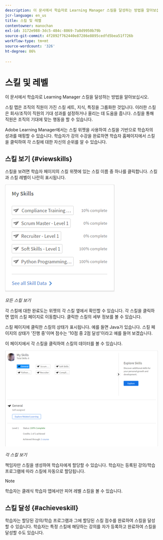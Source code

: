 ```yaml
---
description: 이 문서에서 학습자로 Learning Manager 스킬을 달성하는 방법을 알아보십시오.
jcr-language: en_us
title: 스킬 및 레벨
contentowner: manochan
exl-id: 3172e988-3dc5-484c-8869-7a8d9950b79b
source-git-commit: 4f2892f762440e87286e8895cedfd5bea51f726b
workflow-type: tm+mt
source-wordcount: '326'
ht-degree: 86%

---
```


# 스킬 및 레벨

이 문서에서 학습자로 Learning Manager 스킬을 달성하는 방법을 알아보십시오.

스킬 맵은 조직의 직원이 가진 스킬 세트, 지식, 특징을 그룹화한 것입니다. 이러한 스킬은 회사/조직이 직원의 기대 성과를 설정하거나 올리는 데 도움을 줍니다. 스킬을 통해 직원은 조직의 기대에 맞는 행동을 할 수 있습니다.

Adobe Learning Manager에서는 스킬 위젯을 사용하여 스킬을 기반으로 학습자의 성과를 매핑할 수 있습니다. 학습자가 강의 수강을 완료하면 학습자 홈페이지에서 스킬을 클릭하여 각 스킬에 대한 자신의 순위를 알 수 있습니다.

## 스킬 보기 {#viewskills}

스킬을 보려면 학습자 페이지의 스킬 위젯에 있는 스킬 이름 중 하나를 클릭합니다. 스킬과 스킬 레벨이 나란히 표시됩니다.

![](assets/learner-skills1.png)

*모든 스킬 보기*

각 스킬에 대한 완료도는 위젯의 각 스킬 옆에서 확인할 수 있습니다. 각 스킬을 클릭하면 앱의 스킬 페이지로 이동합니다. 클릭한 스킬의 세부 정보를 볼 수 있습니다.

스킬 페이지에 클릭한 스킬의 상태가 표시됩니다. 예를 들면 Java가 있습니다. 스킬 페이지의 상태가 &#39;진행 중&#39;이며 점수는 &#39;10점 중 2점 달성&#39;이라고 예를 들어 보겠습니다.

이 페이지에서 각 스킬을 클릭하여 스킬의 데이터를 볼 수 있습니다.

![](assets/learner-skills2.png)

*각 스킬 보기*

책임자만 스킬을 생성하여 학습자에게 할당할 수 있습니다. 학습자는 등록된 강의/학습 프로그램에 따라 스킬에 자동으로 할당됩니다.

>[!NOTE]
>
>학습자는 클래식 학습자 앱에서만 피어 레벨 스킬을 볼 수 있습니다.

## 스킬 달성 {#achieveskill}

학습자는 할당된 강의/학습 프로그램과 그에 할당된 스킬 점수를 완료하여 스킬을 달성할 수 있습니다. 학습자는 특정 스킬에 해당하는 강의를 자가 등록하고 완료하여 스킬을 달성할 수도 있습니다.

